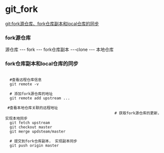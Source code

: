 
# git_fork

[git:fork源仓库、fork仓库副本和local仓库的同步](www.jianshu.com/p/29775d91f536)

### fork源仓库

源仓库 --- fork --- fork仓库副本 ---clone --- 本地仓库

### fork仓库副本和local仓库的同步

```shell

  #查看远程仓库信息
  git remote -v

  # 添加fork源仓库的地址
  git remote add upstream ...

 #查看本地仓库关联的远程地址
                                                 # 获取fork源仓库的更新， 实现本地同步
  git fetch upstream
  git checkout master
  git merge updsteam/master

  # 提交到fork仓库副本， 实现副本同步
  git push origin master

```

